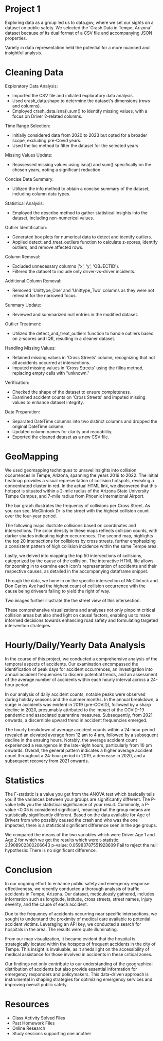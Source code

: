 # Project 1

Exploring data as a group led us to data.gov, where we set our sights on a dataset on public safety. We selected the 'Crash Data in Tempe, Arizona' dataset because of its dual format of a CSV file and accompanying JSON properties.

Variety in data representation held the potential for a more nuanced and insightful analysis.

# Cleaning Data

Exploratory Data Analysis:

- Imported the CSV file and initiated exploratory data analysis.
- Used crash_data.shape to determine the dataset's dimensions (rows and columns).
- Employed crash_data.isna().sum() to identify missing values, with a focus on  Driver 2-related columns.

Time Range Selection:

- Initially considered data from 2020 to 2023 but opted for a broader scope, excluding pre-Covid years.
- Used the loc method to filter the dataset for the selected years.

Missing Values Update:

- Reassessed missing values using isna() and sum() specifically on the chosen years, noting a significant reduction.

Concise Data Summary:

- Utilized the info method to obtain a concise summary of the dataset, including column data types.

Statistical Analysis:

- Employed the describe method to gather statistical insights into the dataset, including non-numerical values.

Outlier Identification:

- Generated box plots for numerical data to detect and identify outliers.
- Applied detect_and_treat_outliers function to calculate z-scores, identify outliers, and remove affected rows.

Column Removal:

- Excluded unnecessary columns ('x', 'y', 'OBJECTID').
- Filtered the dataset to include only driver-vs-driver incidents.

Additional Column Removal:

- Removed 'Unittype_One' and 'Unittype_Two' columns as they were not relevant for the narrowed focus.

Summary Update:

- Reviewed and summarized null entries in the modified dataset.

Outlier Treatment:

- Utilized the detect_and_treat_outliers function to handle outliers based on z-scores and IQR, resulting in a cleaner dataset.

Handling Missing Values:

- Retained missing values in 'Cross Streets' column, recognizing that not all accidents occurred at intersections.
- Imputed missing values in 'Cross Streets' using the fillna method, replacing empty cells with "unknown."

Verification:

- Checked the shape of the dataset to ensure completeness.
- Examined accident counts on 'Cross Streets' and imputed missing values to enhance dataset integrity.

Data Preparation:

- Separated DateTime columns into two distinct columns and dropped the original DateTime column.
- Updated column names for clarity and readability.
- Exported the cleaned dataset as a new CSV file.

# GeoMapping

We used geomapping techniques to unravel insights into collision occurrences in Tempe, Arizona, spanning the years 2019 to 2022. The initial heatmap provides a visual representation of collision hotspots, revealing a concentrated cluster in red. In the actual HTML link, we discovered that this hotspot is situated within a 2-mile radius of the Arizona State University Tempe Campus, and 7-mile radius from Phoenix International Airport.


The bar graph illustrates the frequency of collisions per Cross Street. As you can see, McClintock Dr is the street with the highest collision count over the four-year period.

The following maps illustrate collisions based on coordinates and intersections. The color density in these maps reflects collision counts, with darker shades indicating higher occurrences. The second map, highlights the top 20 intersections for collisions by cross streets, further emphasizing a consistent pattern of high collision incidence within the same Tempe area.

Lastly, we delved into mapping the top 50 intersections of collisions, categorized by the cause of the collision. The interactive HTML file allows for zooming in to examine each icon's representation of accidents and their respective causes, as detailed in the accompanying dataframe snippet.

Through the data, we hone in on the specific intersection of McClintock and Don Carlos Ave had the highest count of collision occurrence with the cause being driveers failing to yield the right of way. 

Two images further illustrate the the street view of this intersection.

These comprehensive visualizations and analyses not only pinpoint critical collision areas but also shed light on causal factors, enabling us to make informed decisions towards enhancing road safety and formulating targeted intervention strategies.

# Hourly/Daily/Yearly Data Analysis 

In the course of this project, we conducted a comprehensive analysis of the temporal aspects of accidents. Our examination encompassed the identification of peak days for accident occurrences, an investigation into annual accident frequencies to discern potential trends, and an assessment of the average number of accidents within each hourly interval across a 24-hour period.

In our analysis of daily accident counts, notable peaks were observed during holiday seasons and the summer months. In the annual breakdown, a surge in accidents was evident in 2019 (pre-COVID), followed by a sharp decline in 2020, presumably attributed to the impact of the COVID-19 pandemic and associated quarantine measures. Subsequently, from 2021 onwards, a discernible upward trend in accident frequencies emerged.

The hourly breakdown of average accident counts within a 24-hour period revealed an elevated average from 12 am to 4 am, followed by a subsequent decline in the ensuing hours. Notably, the average accident count experienced a resurgence in the late-night hours, particularly from 10 pm onwards. Overall, the general pattern indicates a higher average accident count throughout a 24-hour period in 2019, a decrease in 2020, and a subsequent recovery from 2021 onwards.

# Statistics 

The F-statistic is a value you get from the ANOVA test which basically tells you if the variances between your groups are significantly different. 
The P-value tells you the statistical significance of your result. 
Commonly, a P-value <0.05 is considered significant, meaning that the group means are statistically significantly different.
Based on the data available for Age of Drivers from who possibly caused the crash and who was the one impacted, there is a statistical significant difference seen in the age groups.

We compared the means of the two variables which were Driver Age 1 and Age 2 for which we got the results which were t-statistic: 2.1908902300206643
p-value: 0.05983787551928609
Fail to reject the null hypothesis: There is no significant difference.

# Conclusion 

In our ongoing effort to enhance public safety and emergency response effectiveness, we recently conducted a thorough analysis of traffic accidents in Tempe, Arizona. Our dataset, meticulously gathered, includes information such as longitude, latitude, cross streets, street names, injury severity, and the cause of each accident.

Due to the frequency of accidents occurring near specific intersections, we sought to understand the proximity of medical care available to potential accident victims. Leveraging an API key, we conducted a search for hospitals in the area. The results were quite illuminating.

From our map visualization, it became evident that the hospital is strategically located within the hotspots of frequent accidents in the city of Tempe. This insight is invaluable, as it sheds light on the accessibility of medical assistance for those involved in accidents in these critical zones.

Our findings not only contribute to our understanding of the geographical distribution of accidents but also provide essential information for emergency responders and policymakers. This data-driven approach is instrumental in shaping strategies for optimizing emergency services and improving overall public safety.

# Resources

- Class Activity Solved Files
- Past Homework Files
- Online Research
- Study sessions supporting one another 